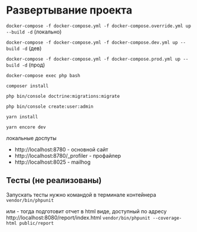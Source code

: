 # Развертывание проекта
`docker-compose -f docker-compose.yml -f docker-compose.override.yml up --build -d` (локально)

`docker-compose -f docker-compose.yml -f docker-compose.dev.yml up --build -d` (дев)

`docker-compose -f docker-compose.yml -f docker-compose.prod.yml up --build -d` (прод)

`docker-compose exec php bash`

`composer install`

`php bin/console doctrine:migrations:migrate`

`php bin/console create:user:admin`

`yarn install`

`yarn encore dev`

локальные доспуты 
- http://localhost:8780 - основной сайт
- http://localhost:8780/_profiler - профайлер
- http://localhost:8025 - mailhog
## Тесты (не реализованы)
Запускать тесты нужно командой в терминале контейнера
`vendor/bin/phpunit`

или - тогда подготовит отчет в html виде, доступный по адресу http://localhost:8080/report/index.html
`vendor/bin/phpunit --coverage-html public/report`